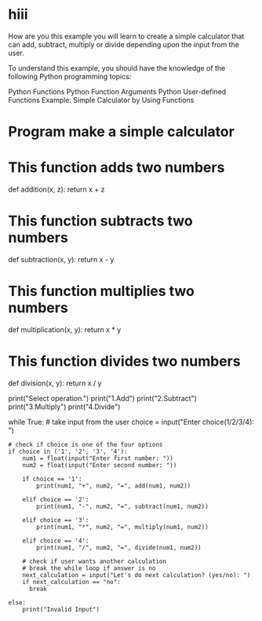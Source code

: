 # hiii
How are you
 this example you will learn to create a simple calculator that can add, subtract, multiply or divide depending upon the input from the user.

To understand this example, you should have the knowledge of the following Python programming topics:

Python Functions
Python Function Arguments
Python User-defined Functions
Example: Simple Calculator by Using Functions
# Program make a simple calculator

# This function adds two numbers
def addition(x, z):
    return x + z

# This function subtracts two numbers
def subtraction(x, y):
    return x - y

# This function multiplies two numbers
def multiplication(x, y):
    return x * y

# This function divides two numbers
def division(x, y):
    return x / y


print("Select operation.")
print("1.Add")
print("2.Subtract")
print("3.Multiply")
print("4.Divide")

while True:
    # take input from the user
    choice = input("Enter choice(1/2/3/4): ")

    # check if choice is one of the four options
    if choice in ('1', '2', '3', '4'):
        num1 = float(input("Enter first number: "))
        num2 = float(input("Enter second number: "))

        if choice == '1':
            print(num1, "+", num2, "=", add(num1, num2))

        elif choice == '2':
            print(num1, "-", num2, "=", subtract(num1, num2))

        elif choice == '3':
            print(num1, "*", num2, "=", multiply(num1, num2))

        elif choice == '4':
            print(num1, "/", num2, "=", divide(num1, num2))
        
        # check if user wants another calculation
        # break the while loop if answer is no
        next_calculation = input("Let's do next calculation? (yes/no): ")
        if next_calculation == "no":
          break
    
    else:
        print("Invalid Input")

